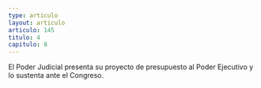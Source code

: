 ```yaml
---
type: articulo
layout: articulo
articulo: 145
titulo: 4
capitulo: 8
---
```

El Poder Judicial presenta su proyecto de presupuesto al Poder Ejecutivo y lo sustenta ante el Congreso.